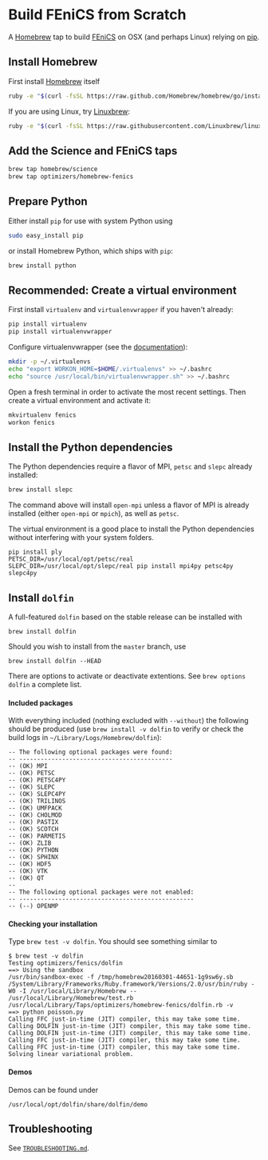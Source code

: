 # Build FEniCS from Scratch

A [Homebrew](http://brew.sh) tap to build [FEniCS](http://fenicsproject.org) on OSX (and perhaps Linux) relying on [pip](http://www.pip-installer.org).

## Install Homebrew

First install [Homebrew](http://brew.sh) itself
```bash
ruby -e "$(curl -fsSL https://raw.github.com/Homebrew/homebrew/go/install)"
```

If you are using Linux, try [Linuxbrew](http://linuxbrew.sh):
```bash
ruby -e "$(curl -fsSL https://raw.githubusercontent.com/Linuxbrew/linuxbrew/go/install)"
```

## Add the Science and FEniCS taps

```bash
brew tap homebrew/science
brew tap optimizers/homebrew-fenics
```

## Prepare Python

Either install `pip` for use with system Python using
```bash
sudo easy_install pip
```
or install Homebrew Python, which ships with `pip`:
```bash
brew install python
```

## Recommended: Create a virtual environment

First install `virtualenv` and `virtualenvwrapper` if you haven't already:
```bash
pip install virtualenv
pip install virtualenvwrapper
```

Configure virtualenvwrapper (see the [documentation](http://virtualenvwrapper.readthedocs.org/en/latest/)):
```bash
mkdir -p ~/.virtualenvs
echo "export WORKON_HOME=$HOME/.virtualenvs" >> ~/.bashrc
echo "source /usr/local/bin/virtualenvwrapper.sh" >> ~/.bashrc
```

Open a fresh terminal in order to activate the most recent settings. Then create a virtual environment and activate it:
```bash
mkvirtualenv fenics
workon fenics
```

## Install the Python dependencies

The Python dependencies require a flavor of MPI, `petsc` and `slepc` already installed:
```bash
brew install slepc
```
The command above will install `open-mpi` unless a flavor of MPI is already installed (either `open-mpi` or `mpich`), as well as `petsc`.

The virtual environment is a good place to install the Python dependencies without interfering with your system folders.
```
pip install ply
PETSC_DIR=/usr/local/opt/petsc/real SLEPC_DIR=/usr/local/opt/slepc/real pip install mpi4py petsc4py slepc4py
```

## Install `dolfin`

A full-featured `dolfin` based on the stable release can be installed with
```
brew install dolfin
```
Should you wish to install from the `master` branch, use
```
brew install dolfin --HEAD
```
There are options to activate or deactivate extentions. See `brew options
dolfin` a complete list.

#### Included packages

With everything included (nothing excluded with `--without`) the following should be produced (use `brew install -v dolfin` to verify or check the build logs in `~/Library/Logs/Homebrew/dolfin`):

```no-highlight
-- The following optional packages were found:
-- -------------------------------------------
-- (OK) MPI
-- (OK) PETSC
-- (OK) PETSC4PY
-- (OK) SLEPC
-- (OK) SLEPC4PY
-- (OK) TRILINOS
-- (OK) UMFPACK
-- (OK) CHOLMOD
-- (OK) PASTIX
-- (OK) SCOTCH
-- (OK) PARMETIS
-- (OK) ZLIB
-- (OK) PYTHON
-- (OK) SPHINX
-- (OK) HDF5
-- (OK) VTK
-- (OK) QT
--
-- The following optional packages were not enabled:
-- -------------------------------------------------
-- (--) OPENMP
```

#### Checking your installation

Type `brew test -v dolfin`. You should see something similar to
```
$ brew test -v dolfin
Testing optimizers/fenics/dolfin
==> Using the sandbox
/usr/bin/sandbox-exec -f /tmp/homebrew20160301-44651-1g9sw6y.sb /System/Library/Frameworks/Ruby.framework/Versions/2.0/usr/bin/ruby -W0 -I /usr/local/Library/Homebrew -- /usr/local/Library/Homebrew/test.rb /usr/local/Library/Taps/optimizers/homebrew-fenics/dolfin.rb -v
==> python poisson.py
Calling FFC just-in-time (JIT) compiler, this may take some time.
Calling DOLFIN just-in-time (JIT) compiler, this may take some time.
Calling DOLFIN just-in-time (JIT) compiler, this may take some time.
Calling FFC just-in-time (JIT) compiler, this may take some time.
Calling FFC just-in-time (JIT) compiler, this may take some time.
Solving linear variational problem.
```

#### Demos

Demos can be found under
```
/usr/local/opt/dolfin/share/dolfin/demo
```

## Troubleshooting

See [`TROUBLESHOOTING.md`](https://github.com/optimizers/homebrew-fenics/blob/master/TROUBLESHOOTING.md).
